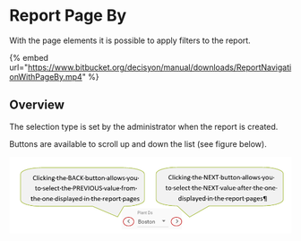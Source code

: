 # Report Page By

With the page elements it is possible to apply filters to the report.

{% embed url="https://www.bitbucket.org/decisyon/manual/downloads/ReportNavigationWithPageBy.mp4" %}

## Overview

The selection type is set by the administrator when the report is created.

Buttons are available to scroll up and down the list \(see figure below\).

![](../../.gitbook/assets/image%20%2811%29.png)



